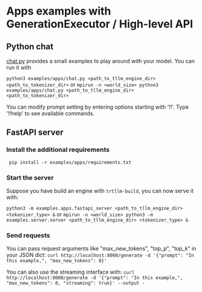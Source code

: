 # Apps examples with GenerationExecutor / High-level API

## Python chat

[chat.py](./chat.py) provides a small examples to play around with your model. You can run it with

`python3 examples/apps/chat.py <path_to_tllm_engine_dir> <path_to_tokenizer_dir>`
or
`mpirun -n <world_size> python3 examples/apps/chat.py <path_to_tllm_engine_dir> <path_to_tokenizer_dir>`

You can modify prompt setting by entering options starting with '!!'. Type '!!help' to see available commands.

## FastAPI server

### Install the additional requirements

` pip install -r examples/apps/requirements.txt`

### Start the server

Suppose you have build an engine with `trtllm-build`, you can now serve it with:

`python3 -m examples.apps.fastapi_server <path_to_tllm_engine_dir> <tokenizer_type> &`
or
`mpirun -n <world_size> python3 -m examples.server.server <path_to_tllm_engine_dir> <tokenizer_type> &`

### Send requests

You can pass request arguments like "max_new_tokens", "top_p", "top_k" in your JSON dict:
`curl http://localhost:8000/generate -d '{"prompt": "In this example,", "max_new_tokens": 8}'`

You can also use the streaming interface with:
`curl http://localhost:8000/generate -d '{"prompt": "In this example,", "max_new_tokens": 8, "streaming": true}' --output -`
